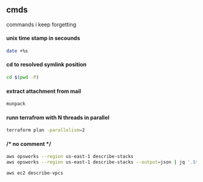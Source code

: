 ## cmds
commands i keep forgetting

#### unix time stamp in secounds
``` sh
date +%s
```
#### cd to resolved symlink position
``` sh
cd $(pwd -P)
```

#### extract attachment from mail
```sh
munpack
```

#### runn terrafrom with N threads in parallel
``` sh
terraform plan -parallelism=2
```

#### /* no comment */
``` sh
aws opsworks --region us-east-1 describe-stacks
aws opsworks --region us-east-1 describe-stacks --output=json | jq '.Stacks | .[].Arn '

aws ec2 describe-vpcs
```
